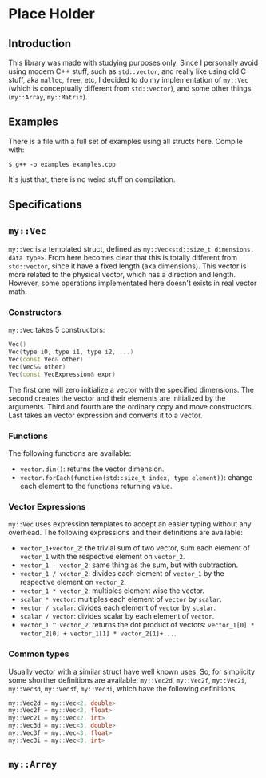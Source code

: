 # Place Holder
## Introduction
This library was made with studying purposes only.
Since I personally avoid using modern C++ stuff, such as `std::vector`, and really like using old C stuff, aka `malloc`, `free`, etc, I decided to do my implementation of `my::Vec` (which is conceptually different from `std::vector`), and some other things (`my::Array`, `my::Matrix`).

## Examples
There is a file with a full set of examples using all structs here. Compile with:
```console
$ g++ -o examples examples.cpp
```
It`s just that, there is no weird stuff on compilation.

## Specifications
## `my::Vec`
`my::Vec` is a templated struct, defined as `my::Vec<std::size_t dimensions, data type>`. From here becomes clear that this is totally different from `std::vector`, since it have a fixed length (aka dimensions). This vector is more related to the physical vector, which has a direction and length. However, some operations implementated here doesn't exists in real vector math.
### Constructors
`my::Vec` takes 5 constructors:
```c++
Vec()
Vec(type i0, type i1, type i2, ...)
Vec(const Vec& other)
Vec(Vec&& other)
Vec(const VecExpression& expr)
```
  
The first one will zero initialize a vector with the specified dimensions.
The second creates the vector and their elements are initialized by the arguments.
Third and fourth are the ordinary copy and move constructors.
Last takes an vector expression and converts it to a vector.
### Functions
The following functions are available:
- `vector.dim()`: returns the vector dimension.
- `vector.forEach(function(std::size_t index, type element))`: change each element to the functions returning value.

### Vector Expressions
`my::Vec` uses expression templates to accept an easier typing without any overhead. The following expressions and their definitions are available:
- `vector_1+vector_2`: the trivial sum of two vector, sum each element of `vector_1` with the respective element on `vector_2`.
- `vector_1 - vector_2`: same thing as the sum, but with subtraction.
- `vector_1 / vector_2`: divides each element of `vector_1` by the respective element on `vector_2`.
- `vector_1 * vector_2`: multiples element wise the vector.
- `scalar * vector`: multiples each element of `vector` by `scalar`.
- `vector / scalar`: divides each element of `vector` by `scalar`.
- `scalar / vector`: divides scalar by each element of `vector`.
- `vector_1 ^ vector_2`: returns the dot product of vectors: `vector_1[0] * vector_2[0] + vector_1[1] * vector_2[1]+...`.
  
### Common types
Usually vector with a similar struct have well known uses. So, for simplicity some shorther definitions are available: `my::Vec2d`, `my::Vec2f`, `my::Vec2i`, `my::Vec3d`, `my::Vec3f`, `my::Vec3i`, which have the following definitions:
```c++
my::Vec2d = my::Vec<2, double>
my::Vec2f = my::Vec<2, float>
my::Vec2i = my::Vec<2, int>
my::Vec3d = my::Vec<3, double>
my::Vec3f = my::Vec<3, float>
my::Vec3i = my::Vec<3, int>
```

## `my::Array`